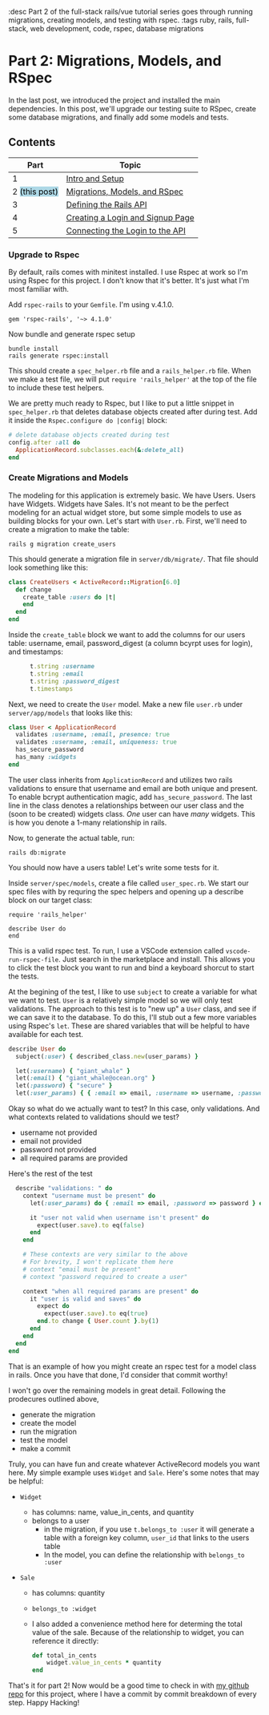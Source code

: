 :desc Part 2 of the full-stack rails/vue tutorial series goes through running migrations, creating models, and testing with rspec.
:tags ruby, rails, full-stack, web development, code, rspec, database migrations

# Part 2: Migrations, Models, and RSpec

In the last post, we introduced the project and installed the main dependencies. In this post, we'll upgrade our testing suite to RSpec, create some database migrations, and finally add some models and tests. 

## Contents

| Part                                                         | Topic                                                        |
| ------------------------------------------------------------ | ------------------------------------------------------------ |
| 1                                                            | [Intro and Setup](https://brandonfannin.com/blog/post/2021-07-09-BuildingAFullStackAppUsingRailsAndVuePart1.md) |
| 2 <mark style="background-color: lightblue">(this post)</mark> | [Migrations, Models, and RSpec](https://brandonfannin.com/blog/post/2021-07-09-BuildingAFullStackAppUsingRailsAndVuePart2.md) |
| 3                                                            | [Defining the Rails API](https://brandonfannin.com/blog/post/2021-07-09-BuildingAFullStackAppUsingRailsAndVuePart3.md) |
| 4                                                            | [Creating a Login and Signup Page](https://brandonfannin.com/blog/post/2021-07-09-BuildingAFullStackAppUsingRailsAndVuePart4.md) |
| 5                                                            | [Connecting the Login to the API](https://brandonfannin.com/blog/post/2021-07-09-BuildingAFullStackAppUsingRailsAndVuePart5.md) |

### Upgrade to Rspec

By default, rails comes with minitest installed. I use Rspec at work so I'm using Rspec for this project. I don't know that it's better. It's just what I'm most familiar with.

Add `rspec-rails` to your `Gemfile`. I'm using v.4.1.0.

```
gem 'rspec-rails', '~> 4.1.0'
```

Now bundle and generate rspec setup

```
bundle install
rails generate rspec:install
```

This should create a `spec_helper.rb` file and a `rails_helper.rb` file. When we make a test file, we will put `require 'rails_helper'` at the top of the file to include these test helpers.

We are pretty much ready to Rspec, but I like to put a little snippet in `spec_helper.rb` that deletes database objects created after during test. Add it inside the `Rspec.configure do |config|` block:

```ruby
# delete database objects created during test
config.after :all do
  ApplicationRecord.subclasses.each(&:delete_all)
end
```

### Create Migrations and Models

The modeling for this application is extremely basic. We have Users. Users have Widgets. Widgets have Sales. It's not meant to be the perfect modeling for an actual widget store, but some simple models to use as building blocks for your own. Let's start with `User.rb`. First, we'll need to create a migration to make the table:

```
rails g migration create_users
```

This should generate a migration file in `server/db/migrate/`. That file should look something like this:

```ruby
class CreateUsers < ActiveRecord::Migration[6.0]
  def change
    create_table :users do |t|
    end
  end
end
```

Inside the `create_table` block we want to add the columns for our users table: username, email, password_digest (a column bcyrpt uses for login), and timestamps:

```ruby
      t.string :username
      t.string :email
      t.string :password_digest
      t.timestamps
```

Next, we need to create the `User` model. Make a new file `user.rb` under `server/app/models` that looks like this:

```ruby
class User < ApplicationRecord
  validates :username, :email, presence: true
  validates :username, :email, uniqueness: true
  has_secure_password
  has_many :widgets
end
```

The user class inherits from `ApplicationRecord` and utilizes two rails validations to ensure that username and email are both unique and present. To enable bcrypt authentication magic, add `has_secure_password`. The last line in the class denotes a relationships between our user class and the (soon to be created) widgets class. *One* user can have *many* widgets. This is how you denote a 1-many relationship in rails.

Now, to generate the actual table, run:

```
rails db:migrate
```

You should now have a users table! Let's write some tests for it.

Inside `server/spec/models`, create a file called `user_spec.rb`. We start our spec files with by requring the spec helpers and opening up a describe block on our target class:

```
require 'rails_helper'

describe User do
end
```

This is a valid rspec test. To run, I use a VSCode extension called `vscode-run-rspec-file`. Just search in the marketplace and install. This allows you to click the test block you want to run and bind a keyboard shorcut to start the tests.

At the begining of the test, I like to use `subject` to create a variable for what we want to test. `User` is a relatively simple model so we will only test validations. The approach to this test is to "new up" a `User` class, and see if we can save it to the database. To do this, I'll stub out a few more variables using Rspec's `let`. These are shared variables that will be helpful to have available for each test.

```ruby
describe User do
  subject(:user) { described_class.new(user_params) }

  let(:username) { "giant_whale" }
  let(:email) { "giant_whale@ocean.org" }
  let(:password) { "secure" }
  let(:user_params) { { :email => email, :username => username, :password => password } }
```

Okay so what do we actually want to test? In this case, only validations. And what contexts related to validations should we test?

- username not provided
- email not provided
- password not provided
- all required params are provided

Here's the rest of the test

```ruby
  describe "validations: " do
    context "username must be present" do
      let(:user_params) do { :email => email, :password => password } end

      it "user not valid when username isn't present" do
        expect(user.save).to eq(false)
      end
    end

    # These contexts are very similar to the above
    # For brevity, I won't replicate them here
    # context "email must be present"
    # context "password required to create a user"

    context "when all required params are present" do
      it "user is valid and saves" do
        expect do
          expect(user.save).to eq(true)
        end.to change { User.count }.by(1)
      end
    end
  end
end
```

That is an example of how you might create an rspec test for a model class in rails. Once you have that done, I'd consider that commit worthy!

I won't go over the remaining models in great detail. Following the prodecures outlined above,

- generate the migration
- create the model
- run the migration
- test the model
- make a commit

Truly, you can have fun and create whatever ActiveRecord models you want here. My simple example uses `Widget` and `Sale`. Here's some notes that may be helpful:

- `Widget`
  
  - has columns: name, value_in_cents, and quantity
  - belongs to a user
    - in the migration, if you use `t.belongs_to :user` it will generate a table with a foreign key column, `user_id` that links to the users table
    - In the model, you can define the relationship with `belongs_to :user`

- `Sale`
  
  - has columns: quantity
  
  - `belongs_to :widget`
  
  - I also added a convenience method here for determing the total value of the sale. Because of the relationship to widget, you can reference it directly:
    
    ```ruby
    def total_in_cents
    	widget.value_in_cents * quantity
    end
    ```

That's it for part 2! Now would be a good time to check in with [my github repo](https://github.com/beefan/full-stack-starter-pack/) for this project, where I have a commit by commit breakdown of every step. Happy Hacking! 

